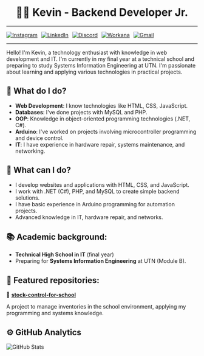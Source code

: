 <h1 align="center">👨‍💻 Kevin - Backend Developer Jr.</h1>

---

<div style="display: flex; gap: 10px;">
  <a href="https://www.instagram.com/malokevin_/">
    <img src="https://img.shields.io/badge/Instagram-@malokevin_-E4405F?logo=instagram&logoColor=white&style=flat" alt="Instagram">
  </a>
  <a href="https://www.linkedin.com/in/kevinn809/">
    <img src="https://img.shields.io/badge/LinkedIn-@kevinn809?logo=linkedin&logoColor=white&style=flat" alt="LinkedIn">
  </a>
  <a href="https://discord.com/users/680188094376312863">
    <img src="https://img.shields.io/badge/Discord-!Mkevin-7289DA?logo=discord&logoColor=white&style=flat" alt="Discord">
  </a>
  <a href="https://www.workana.com/freelancer/cd87276a7b242849bd229eb8ad079586">
    <img src="https://img.shields.io/badge/Workana-KevinVillanueva-FF6A00?logo=workana&logoColor=white&style=flat" alt="Workana">
  </a>
  <a href="mailto:kevinlautarovillanueva809@gmail.com">
  <img src="https://img.shields.io/badge/Gmail-kevinlautarovillanueva809%40gmail.com-D14836?logo=gmail&logoColor=white&style=flat" alt="Gmail">
</a>
</div>

---

Hello! I'm Kevin, a technology enthusiast with knowledge in web development and IT. I'm currently in my final year at a technical school and preparing to study Systems Information Engineering at UTN. I'm passionate about learning and applying various technologies in practical projects.

## 🚀 What do I do?

- **Web Development**: I know technologies like HTML, CSS, JavaScript.
- **Databases**: I've done projects with MySQL and PHP.
- **OOP**: Knowledge in object-oriented programming technologies (.NET, C#).
- **Arduino**: I've worked on projects involving microcontroller programming and device control.
- **IT**: I have experience in hardware repair, systems maintenance, and networking.

## 🧠 What can I do?

- I develop websites and applications with HTML, CSS, and JavaScript.
- I work with .NET (C#), PHP, and MySQL to create simple backend solutions.
- I have basic experience in Arduino programming for automation projects.
- Advanced knowledge in IT, hardware repair, and networks.

## 📚 Academic background:

- **Technical High School in IT** (final year)
- Preparing for **Systems Information Engineering** at UTN (Module B).

## 📂 Featured repositories:
📁 [**stock-control-for-school**](https://github.com/kevinn809/stock-control-for-school)

A project to manage inventories in the school environment, applying my programming and systems knowledge.

## ⚙️ GitHub Analytics
![GitHub Stats](https://github-readme-stats.vercel.app/api?username=kevinn809&show_icons=true&theme=radical)

